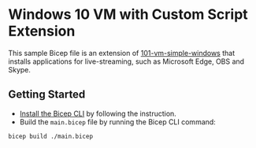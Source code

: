 # Windows 10 VM with Custom Script Extension #

This sample Bicep file is an extension of [101-vm-simple-windows](https://github.com/Azure/bicep/tree/master/docs/examples/101/vm-simple-windows) that installs applications for live-streaming, such as Microsoft Edge, OBS and Skype.


## Getting Started ##

* [Install the Bicep CLI](https://github.com/Azure/bicep/blob/master/docs/installing.md) by following the instruction.
* Build the `main.bicep` file by running the Bicep CLI command:

```bash
bicep build ./main.bicep
```

